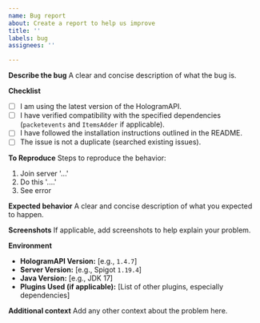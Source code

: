 ```yaml
---
name: Bug report
about: Create a report to help us improve
title: ''
labels: bug
assignees: ''

---
```


**Describe the bug**
A clear and concise description of what the bug is.

**Checklist**
- [ ] I am using the latest version of the HologramAPI.
- [ ] I have verified compatibility with the specified dependencies (`packetevents` and `ItemsAdder` if applicable).
- [ ] I have followed the installation instructions outlined in the README.
- [ ] The issue is not a duplicate (searched existing issues).

**To Reproduce**
Steps to reproduce the behavior:
1. Join server '...'
2. Do this '....'
3. See error

**Expected behavior**
A clear and concise description of what you expected to happen.

**Screenshots**
If applicable, add screenshots to help explain your problem.

**Environment**
- **HologramAPI Version:** [e.g., `1.4.7`]
- **Server Version:** [e.g., Spigot `1.19.4`]
- **Java Version:** [e.g., JDK 17]
- **Plugins Used (if applicable):** [List of other plugins, especially dependencies]

**Additional context**
Add any other context about the problem here.
